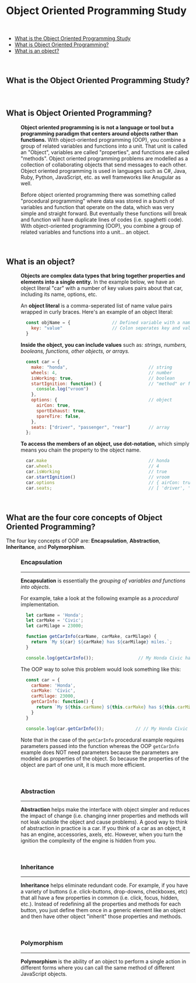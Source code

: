 # Object Oriented Programming Study

<br>

* [What is the Object Oriented Programming Study](#What-is-the-Object-Oriented-Programming-Study)
* [What is Object Oriented Programming?](#What-is-Object-Oriented-Programming)
* [What is an object?](#What-is-an-object)

<br>

## What is the Object Oriented Programming Study?


<br>

## What is Object Oriented Programming?
<dl>
<dd>

**Object oriented programming is is not a language or tool but a programming paradigm that centers around objects rather than functions.** With object-oriented programming (OOP), you combine a group of related variables and functions into a unit. That unit is called an "Object", variables are called "properties", and functions are called "methods". Object oriented programming problems are modelled as a collection of collaborating objects that send messages to each other. Object oriented programming is used in languages such as C#, Java, Ruby, Python, JavaScript, etc. as well frameworks like Anugular as well. 

Before object oriented programming there was something called "procedural programming" where data was stored in a bunch of variables and function that operate on the data, which was very simple and straight forward. But eventually these functions will break and function will have duplicate lines of codes (i.e. spaghetti code). With object-oriented programming (OOP), you combine a group of related variables and functions into a unit... an object.
 
</dd>
</dl>

<br>

## What is an object?
<dl>
<dd>

**Objects are complex data types that bring together properties and elements into a single entity.** In the example below, we have an object literal "car" with a number of key values pairs about that car, including its name, options, etc. 

An **object literal** is a comma-seperated list of name value pairs wrapped in curly braces. Here's an example of an object literal:
```JavaScript
  const objName = {                // Defined variable with a name and assignment operator with curly braces.
    key: "value"                   // Colon seperates key and value within quotes.
  }
  ```
**Inside the object, you can include values** such as: *strings, numbers, booleans, functions, other objects, or arrays.*
```JavaScript
  const car = {
    make: "honda",                               // string
    wheels: 4,                                   // number
    isWorking: true,                             // boolean
    startIgnition: function() {                  // "method" or function
      console.log("vroom")
    },
    options: {                                   // object
      airCon: true,
      sportExhaust: true,
      spareTire: false,
    },
    seats: ["driver", "passenger", "rear"]       // array
  };
```
**To access the members of an object, use dot-notation,** which simply means you chain the property to the object name.
```JavaScript
  car.make                                       // honda
  car.wheels                                     // 4
  car.isWorking                                  // true
  car.startIgnition()                            // vroom
  car.options                                    // { airCon: true, sportExhaust: true, spareTire: false }
  car.seats;                                     // [ 'driver', 'passenger', 'rear' ]
```

</dd>
</dl>

<br>

## What are the four core concepts of Object Oriented Programming?
The four key concepts of OOP are: **Encapsulation**, **Abstraction**, **Inheritance**, and **Polymorphism**.

<dl>
<dd>

### Encapsulation
------
**Encapsulation** is essentially the *grouping of variables and functions into objects*.

For example, take a look at the following example as a *procedural* implementation. 
```JavaScript
  let carName = 'Honda';    
  let carMake = 'Civic';
  let carMilage = 23000;

  function getCarInfo(carName, carMake, carMilage) {
    return `My ${car} ${carMake} has ${carMilage} miles.`;
  }

  console.log(getCarInfo());                 // My Honda Civic has 23000 miles.
```

The OOP way to solve this problem would look something like this:
```JavaScript
  const car = {
    carName: 'Honda',
    carMake: 'Civic',
    carMilage: 23000,
    getCarInfo: function() {
      return `My ${this.carName} ${this.carMake} has ${this.carMilage} miles`;
    }
  }

  console.log(car.getCarInfo());            // // My Honda Civic has 23000 miles.
```

Note that in the case of the ```getCarInfo``` procedural example requires parameters passed into the function whereas the OOP ```getCarInfo``` example does NOT need parameters because the parameters are modeled as properties of the object. So because the properties of the object are part of one unit, it is much more efficient.

<br>

### Abstraction
-------
**Abstraction** helps make the interface with object simpler and reduces the impact of change (i.e. changing inner properties and methods will not leak outside the object and cause problems). A good way to think of abstraction in practice is a car. If you think of a car as an object, it has an engine, accessories, axels, etc. However, when you turn the ignition the complexity of the engine is hidden from you.

<br>

### Inheritance
--------
**Inheritance** helps eliminate redundant code. For example, if you have a variety of buttons (i.e. click-buttons, drop-downs, checkboxes, etc) that all have a few properties in common (i.e. click, focus, hidden, etc.). Instead of redefining all the properties and methods for each button, you just define them once in a generic element like an object and then have other object "inherit" those properties and methods.

<br>

### Polymorphism
--------
**Polymorphism** is the ability of an object to perform a single action in different forms where you can call the same method of different JavaScript objects.



</dd>
</dl>
